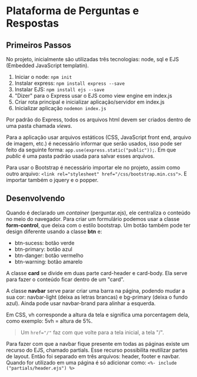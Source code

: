 # Plataforma de Perguntas e Respostas

## Primeiros Passos

No projeto, inicialmente são utilizadas três tecnologias: node, sql e EJS (Embedded JavaScript templatin).

1. Iniciar o node: `npm init`
2. Instalar express: `npm install express --save`
3. Instalar EJS: `npm install ejs --save`
4. "Dizer" para o Express usar o EJS como view engine em index.js
5. Criar rota principal e inicializar aplicação/servidor em index.js
6. Inicializar aplicação `nodemon index.js`

Por padrão do Express, todos os arquivos html devem ser criados dentro de uma pasta chamada _views_.

Para a aplicação usar arquivos estáticos (CSS, JavaScript front end, arquivo de imagem, etc.) é necessário informar que serão usados, isso pode ser feito da seguinte forma: `app.use(express.static("public"));`. Em que _public_ é uma pasta padrão usada para salvar esses arquivos.

Para usar o Bootstrap é necessário importar ele no projeto, assim como outro arquivo: `<link rel="stylesheet" href="/css/bootstrap.min.css">`. E importar também o jquery e o popper.

## Desenvolvendo

Quando é declarado um _container_ (perguntar.ejs), ele centraliza o conteúdo no meio do navegador. Para criar um formulário podemos usar a classe **form-control**, que deixa com o estilo bootstrap. Um botão também pode ter design diferente usando a classe **btn** e:
- btn-sucess: botão verde
- btn-primary: botão azul
- btn-danger: botão vermelho
- btn-warning: botão amarelo

A classe **card** se divide em duas parte card-header e card-body. Ela serve para fazer o conteúdo ficar dentro de um "card". 

A classe **navbar** serve parar criar uma barra na página, podendo mudar a sua cor: navbar-light (deixa as letras brancas) e bg-primary (deixa o fundo azul). Ainda pode usar navbar-brand para alinhar a esquerda.

Em CSS, vh corresponde a altura da tela e significa uma porcentagem dela, como exemplo: 5vh = altura de 5%.

> Um  `href="/"` faz com que volte para a tela inicial, a tela "/".

Para fazer com que a navbar fique presente em todas as páginas existe um recurso do EJS, chamado partials. Esse recurso possibilita reutilizar partes de layout. Então foi separado em três arquivos: header, footer e navbar. Quando for utilizado em uma página é só adicionar como: `<%- include ("partials/header.ejs") %>`